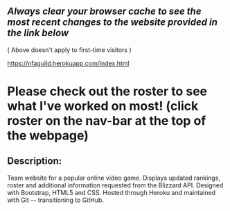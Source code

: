 
## *Always clear your browser cache to see the most recent changes to the website provided in the link below* 
( Above doesn't apply to first-time visitors )

https://nfaguild.herokuapp.com/index.html

# Please check out the roster to see what I've worked on most! (click roster on the nav-bar at the top of the webpage)

## Description:
  Team website for a popular online video game. 
  Displays updated rankings, roster and additional information requested from the Blizzard API. 
  Designed with Bootstrap, HTML5 and CSS. 
  Hosted through Heroku and maintained with Git -- transitioning to GitHub.
  
  
